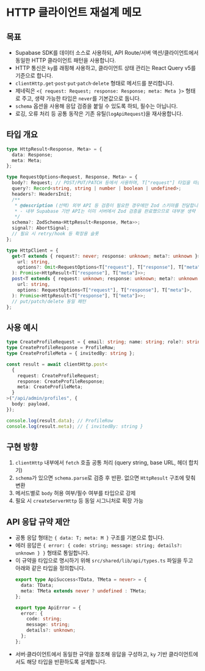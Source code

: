 # HTTP 클라이언트 재설계 메모

## 목표
- Supabase SDK를 데이터 소스로 사용하되, API Route/서버 액션/클라이언트에서 동일한 HTTP 클라이언트 패턴을 사용합니다.
- HTTP 통신은 `ky`를 래핑해 사용하고, 클라이언트 상태 관리는 React Query v5를 기준으로 합니다.
- `clientHttp.get`·`post`·`put`·`patch`·`delete` 형태로 메서드를 분리합니다.
- 제네릭은 `<{ request: Request; response: Response; meta: Meta }>` 형태로 주고, 생략 가능한 타입은 `never`를 기본값으로 둡니다.
- `schema` 옵션을 사용해 응답 검증을 붙일 수 있도록 하되, 필수는 아닙니다.
- 로깅, 오류 처리 등 공통 동작은 기존 유틸(`logApiRequest`)을 재사용합니다.

## 타입 개요
```ts
type HttpResult<Response, Meta> = {
  data: Response;
  meta: Meta;
};

type RequestOptions<Request, Response, Meta> = {
  body?: Request; // POST/PUT/PATCH 등에서 사용하며, T["request"] 타입을 따릅니다.
  query?: Record<string, string | number | boolean | undefined>;
  headers?: HeadersInit;
  /**
   * @description (선택) 외부 API 등 검증이 필요한 경우에만 Zod 스키마를 전달합니다.
   * - 내부 Supabase 기반 API는 이미 서버에서 Zod 검증을 완료했으므로 대부분 생략 가능합니다.
   */
  schema?: ZodSchema<HttpResult<Response, Meta>>;
  signal?: AbortSignal;
  // 필요 시 retry/hook 등 확장용 슬롯
};

type HttpClient = {
  get<T extends { request?: never; response: unknown; meta?: unknown }>(
    url: string,
    options?: Omit<RequestOptions<T["request"], T["response"], T["meta"]>, "body">,
  ): Promise<HttpResult<T["response"], T["meta"]>>;
  post<T extends { request: unknown; response: unknown; meta?: unknown }>(
    url: string,
    options: RequestOptions<T["request"], T["response"], T["meta"]>,
  ): Promise<HttpResult<T["response"], T["meta"]>>;
  // put/patch/delete 동일 패턴
};
```

## 사용 예시
```ts
type CreateProfileRequest = { email: string; name: string; role?: string };
type CreateProfileResponse = ProfileRow;
type CreateProfileMeta = { invitedBy: string };

const result = await clientHttp.post<
  {
    request: CreateProfileRequest;
    response: CreateProfileResponse;
    meta: CreateProfileMeta;
  }
>("/api/admin/profiles", {
  body: payload,
});

console.log(result.data); // ProfileRow
console.log(result.meta); // { invitedBy: string }
```

## 구현 방향
1. `clientHttp` 내부에서 `fetch` 호출 공통 처리 (query string, base URL, 헤더 합치기)
2. `schema`가 있으면 `schema.parse`로 검증 후 반환. 없으면 `HttpResult` 구조에 맞춰 변환
3. 메서드별로 `body` 허용 여부/필수 여부를 타입으로 강제
4. 필요 시 `createServerHttp` 등 동일 시그니처로 확장 가능

## API 응답 규약 제안
- 공통 응답 형태는 `{ data: T; meta: M }` 구조를 기본으로 합니다.
- 에러 응답은 `{ error: { code: string; message: string; details?: unknown } }` 형태로 통일합니다.
- 이 규약을 타입으로 명시하기 위해 `src/shared/lib/api/types.ts` 파일을 두고 아래와 같은 타입을 정의합니다.
  ```ts
  export type ApiSuccess<TData, TMeta = never> = {
    data: TData;
    meta: TMeta extends never ? undefined : TMeta;
  };

  export type ApiError = {
    error: {
      code: string;
      message: string;
      details?: unknown;
    };
  };
  ```
- 서버·클라이언트에서 동일한 규약을 참조해 응답을 구성하고, `ky` 기반 클라이언트에서도 해당 타입을 반환하도록 설계합니다.
